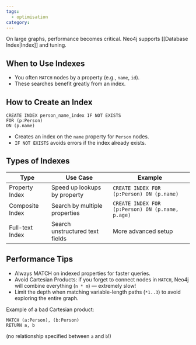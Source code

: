 ```yaml
---
tags:
  - optimisation
category:
---
```

On large graphs, performance becomes critical. Neo4j supports [[Database Index|Index]] and tuning.

## When to Use Indexes

- You often `MATCH` nodes by a property (e.g., `name`, `id`).
- These searches benefit greatly from an index.
## How to Create an Index

```cypher
CREATE INDEX person_name_index IF NOT EXISTS
FOR (p:Person)
ON (p.name)
```

- Creates an index on the `name` property for `Person` nodes.
- `IF NOT EXISTS` avoids errors if the index already exists.
## Types of Indexes

| Type | Use Case | Example |
|------|----------|---------|
| Property Index | Speed up lookups by property | `CREATE INDEX FOR (p:Person) ON (p.name)` |
| Composite Index | Search by multiple properties | `CREATE INDEX FOR (p:Person) ON (p.name, p.age)` |
| Full-text Index | Search unstructured text fields | More advanced setup |

## Performance Tips

- Always MATCH on indexed properties for faster queries.
- Avoid Cartesian Products: if you forget to connect nodes in `MATCH`, Neo4j will combine everything (`n * m`) — extremely slow!
- Limit the depth when matching variable-length paths (`*1..3`) to avoid exploring the entire graph.

Example of a bad Cartesian product:

```cypher
MATCH (a:Person), (b:Person) 
RETURN a, b
```

(no relationship specified between `a` and `b`!)